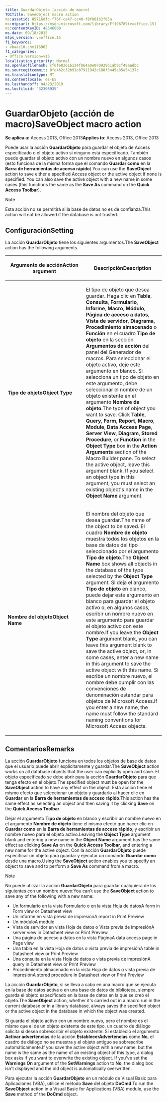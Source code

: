 ```yaml
---
title: GuardarObjeto (acción de macro)
TOCTitle: SaveObject macro action
ms:assetid: 85716dfc-f76f-ca47-cc40-f8f88162f85a
ms:mtpsurl: https://msdn.microsoft.com/library/Ff196789(v=office.15)
ms:contentKeyID: 48546060
ms.date: 09/18/2015
mtps_version: v=office.15
f1_keywords:
- vbaac10.chm116962
f1_categories:
- Office.Version=v15
localization_priority: Normal
ms.openlocfilehash: cf6fe02616134f864a0e07092951ab9cf49aadbc
ms.sourcegitcommit: 8fe462c32b91c87911942c188f3445e85a54137c
ms.translationtype: MT
ms.contentlocale: es-ES
ms.lasthandoff: 04/23/2019
ms.locfileid: "32308935"
---
```

# <a name="saveobject-macro-action"></a><span data-ttu-id="0c8d8-102">GuardarObjeto (acción de macro)</span><span class="sxs-lookup"><span data-stu-id="0c8d8-102">SaveObject macro action</span></span>

<span data-ttu-id="0c8d8-103">**Se aplica a:** Access 2013, Office 2013</span><span class="sxs-lookup"><span data-stu-id="0c8d8-103">**Applies to**: Access 2013, Office 2013</span></span>

<span data-ttu-id="0c8d8-p101">Puede usar la acción **GuardarObjeto** para guardar el objeto de Access especificado o el objeto activo si ninguno está especificado. También puede guardar el objeto activo con un nombre nuevo en algunos casos (esto funciona de la misma forma que el comando **Guardar como** en la **Barra de herramientas de acceso rápido**).</span><span class="sxs-lookup"><span data-stu-id="0c8d8-p101">You can use the **SaveObject** action to save either a specified Access object or the active object if none is specified. You can also save the active object with a new name in some cases (this functions the same as the **Save As** command on the **Quick Access Toolbar**).</span></span>

> [!NOTE]
> <span data-ttu-id="0c8d8-106">Esta acción no se permitirá si la base de datos no es de confianza.</span><span class="sxs-lookup"><span data-stu-id="0c8d8-106">This action will not be allowed if the database is not trusted.</span></span> 

## <a name="setting"></a><span data-ttu-id="0c8d8-107">Configuración</span><span class="sxs-lookup"><span data-stu-id="0c8d8-107">Setting</span></span>

<span data-ttu-id="0c8d8-108">La acción **GuardarObjeto** tiene los siguientes argumentos.</span><span class="sxs-lookup"><span data-stu-id="0c8d8-108">The **SaveObject** action has the following arguments.</span></span>

<table>
<colgroup>
<col style="width: 50%" />
<col style="width: 50%" />
</colgroup>
<thead>
<tr class="header">
<th><p><span data-ttu-id="0c8d8-109">Argumento de acción</span><span class="sxs-lookup"><span data-stu-id="0c8d8-109">Action argument</span></span></p></th>
<th><p><span data-ttu-id="0c8d8-110">Descripción</span><span class="sxs-lookup"><span data-stu-id="0c8d8-110">Description</span></span></p></th>
</tr>
</thead>
<tbody>
<tr class="odd">
<td><p><span data-ttu-id="0c8d8-111"><strong>Tipo de objeto</strong></span><span class="sxs-lookup"><span data-stu-id="0c8d8-111"><strong>Object Type</strong></span></span></p></td>
<td><p><span data-ttu-id="0c8d8-p102">El tipo de objeto que desea guardar. Haga clic en <strong>Tabla</strong>, <strong>Consulta</strong>, <strong>Formulario</strong>, <strong>Informe</strong>, <strong>Macro</strong>, <strong>Módulo</strong>, <strong>Página de acceso a datos</strong>, <strong>Vista de servidor</strong>, <strong>Diagrama</strong>, <strong>Procedimiento almacenado</strong> o <strong>Función</strong> en el cuadro <strong>Tipo de objeto</strong> en la sección <strong>Argumentos de acción</strong> del panel del Generador de macros. Para seleccionar el objeto activo, deje este argumento en blanco. Si selecciona un tipo de objeto en este argumento, debe seleccionar el nombre de un objeto existente en el argumento <strong>Nombre de objeto</strong>.</span><span class="sxs-lookup"><span data-stu-id="0c8d8-p102">The type of object you want to save. Click <strong>Table</strong>, <strong>Query</strong>, <strong>Form</strong>, <strong>Report</strong>, <strong>Macro</strong>, <strong>Module</strong>, <strong>Data Access Page</strong>, <strong>Server View</strong>, <strong>Diagram</strong>, <strong>Stored Procedure</strong>, or <strong>Function</strong> in the <strong>Object Type</strong> box in the <strong>Action Arguments</strong> section of the Macro Builder pane. To select the active object, leave this argument blank. If you select an object type in this argument, you must select an existing object's name in the <strong>Object Name</strong> argument.</span></span></p></td>
</tr>
<tr class="even">
<td><p><span data-ttu-id="0c8d8-116"><strong>Nombre del objeto</strong></span><span class="sxs-lookup"><span data-stu-id="0c8d8-116"><strong>Object Name</strong></span></span></p></td>
<td><p><span data-ttu-id="0c8d8-117">El nombre del objeto que desea guardar.</span><span class="sxs-lookup"><span data-stu-id="0c8d8-117">The name of the object to be saved.</span></span> <span data-ttu-id="0c8d8-118">El cuadro <strong>Nombre de objeto</strong> muestra todos los objetos en la base de datos del tipo seleccionado por el argumento <strong>Tipo de objeto</strong>.</span><span class="sxs-lookup"><span data-stu-id="0c8d8-118">The <strong>Object Name</strong> box shows all objects in the database of the type selected by the <strong>Object Type</strong> argument.</span></span> <span data-ttu-id="0c8d8-119">Si deja el argumento <strong>Tipo de objeto</strong> en blanco, puede dejar este argumento en blanco para guardar el objeto activo o, en algunos casos, escribir un nombre nuevo en este argumento para guardar el objeto activo con este nombre.</span><span class="sxs-lookup"><span data-stu-id="0c8d8-119">If you leave the <strong>Object Type</strong> argument blank, you can leave this argument blank to save the active object, or, in some cases, enter a new name in this argument to save the active object with this name.</span></span> <span data-ttu-id="0c8d8-120">Si escribe un nombre nuevo, el nombre debe cumplir con las convenciones de denominación estándar para objetos de Microsoft Access.</span><span class="sxs-lookup"><span data-stu-id="0c8d8-120">If you enter a new name, the name must follow the standard naming conventions for Microsoft Access objects.</span></span></p></td>
</tr>
</tbody>
</table>


## <a name="remarks"></a><span data-ttu-id="0c8d8-121">Comentarios</span><span class="sxs-lookup"><span data-stu-id="0c8d8-121">Remarks</span></span>

<span data-ttu-id="0c8d8-122">La acción **GuardarObjeto** funciona en todos los objetos de base de datos que el usuario puede abrir explícitamente y guardar.</span><span class="sxs-lookup"><span data-stu-id="0c8d8-122">The **SaveObject** action works on all database objects that the user can explicitly open and save.</span></span> <span data-ttu-id="0c8d8-123">El objeto especificado se debe abrir para la acción **GuardarObjeto** para que tenga efecto en el objeto.</span><span class="sxs-lookup"><span data-stu-id="0c8d8-123">The specified object must be open for the **SaveObject** action to have any effect on the object.</span></span> <span data-ttu-id="0c8d8-124">Esta acción tiene el mismo efecto que seleccionar un objeto y guardarlo al hacer clic en **Guardar** en la **Barra de herramientas de acceso rápido**.</span><span class="sxs-lookup"><span data-stu-id="0c8d8-124">This action has the same effect as selecting an object and then saving it by clicking **Save** on the **Quick Access Toolbar**.</span></span> 

<span data-ttu-id="0c8d8-125">Dejar el argumento **Tipo de objeto** en blanco y escribir un nombre nuevo en el argumento **Nombre de objeto** tiene el mismo efecto que hacer clic en **Guardar como** en la **Barra de herramientas de acceso rápido**, y escribir un nombre nuevo para el objeto activo.</span><span class="sxs-lookup"><span data-stu-id="0c8d8-125">Leaving the **Object Type** argument blank and entering a new name in the **Object Name** argument has the same effect as clicking **Save As** on the **Quick Access Toolbar**, and entering a new name for the active object.</span></span> <span data-ttu-id="0c8d8-126">Con la acción **GuardarObjeto** puede especificar un objeto para guardar y ejecutar un comando **Guardar como** desde una macro.</span><span class="sxs-lookup"><span data-stu-id="0c8d8-126">Using the **SaveObject** action enables you to specify an object to save and to perform a **Save As** command from a macro.</span></span>

> [!NOTE]
> <span data-ttu-id="0c8d8-127">No puede utilizar la acción **GuardarObjeto** para guardar cualquiera de los siguientes con un nombre nuevo:</span><span class="sxs-lookup"><span data-stu-id="0c8d8-127">You can't use the **SaveObject** action to save any of the following with a new name:</span></span>
> - <span data-ttu-id="0c8d8-128">Un formulario en la vista Formulario o en la vista Hoja de datos</span><span class="sxs-lookup"><span data-stu-id="0c8d8-128">A form in Form view or Datasheet view</span></span>
> - <span data-ttu-id="0c8d8-129">Un informe en vista previa de impresión</span><span class="sxs-lookup"><span data-stu-id="0c8d8-129">A report in Print Preview</span></span>
> - <span data-ttu-id="0c8d8-130">Un módulo</span><span class="sxs-lookup"><span data-stu-id="0c8d8-130">A module</span></span>
> - <span data-ttu-id="0c8d8-131">Vista de servidor en vista Hoja de datos o Vista previa de impresión</span><span class="sxs-lookup"><span data-stu-id="0c8d8-131">A server view in Datasheet view or Print Preview</span></span>
> - <span data-ttu-id="0c8d8-132">Una página de acceso a datos en la vista Página</span><span class="sxs-lookup"><span data-stu-id="0c8d8-132">A data access page in Page view</span></span>
> - <span data-ttu-id="0c8d8-133">Una tabla en la vista Hoja de datos o vista previa de impresión</span><span class="sxs-lookup"><span data-stu-id="0c8d8-133">A table in Datasheet view or Print Preview</span></span>
> - <span data-ttu-id="0c8d8-134">Una consulta en la vista Hoja de datos o vista previa de impresión</span><span class="sxs-lookup"><span data-stu-id="0c8d8-134">A query in Datasheet view or Print Preview</span></span>
> - <span data-ttu-id="0c8d8-135">Procedimiento almacenado en la vista Hoja de datos o vista previa de impresión</span><span class="sxs-lookup"><span data-stu-id="0c8d8-135">A stored procedure in Datasheet view or Print Preview</span></span>

<span data-ttu-id="0c8d8-136">La acción **GuardarObjeto**, si se lleva a cabo en una macro que se ejecuta en la base de datos activa o en una base de datos de biblioteca, siempre guarda el objeto especificado en la base de datos en la que se creó el objeto.</span><span class="sxs-lookup"><span data-stu-id="0c8d8-136">The **SaveObject** action, whether it's carried out in a macro run in the current database or in a library database, always saves the specified object or the active object in the database in which the object was created.</span></span>

<span data-ttu-id="0c8d8-p106">Si guarda el objeto activo con un nombre nuevo, pero el nombre es el mismo que el de un objeto existente de este tipo, un cuadro de diálogo solicita si desea sobrescribir el objeto existente. Si estableció el argumento **Activar advertencias** de la acción **EstablecerAdvertencias** como **No**, el cuadro de diálogo no se muestra y el objeto antiguo se sobrescribe automáticamente.</span><span class="sxs-lookup"><span data-stu-id="0c8d8-p106">If you save the active object with a new name, but the name is the same as the name of an existing object of this type, a dialog box asks if you want to overwrite the existing object. If you've set the **Warnings On** argument of the **SetWarnings** action to **No**, the dialog box isn't displayed and the old object is automatically overwritten.</span></span>

<span data-ttu-id="0c8d8-139">Para ejecutar la acción **GuardarObjeto** en un módulo de Visual Basic para Aplicaciones (VBA), utilice el método **Save** del objeto **DoCmd**.</span><span class="sxs-lookup"><span data-stu-id="0c8d8-139">To run the **SaveObject** action in a Visual Basic for Applications (VBA) module, use the **Save** method of the **DoCmd** object.</span></span>

